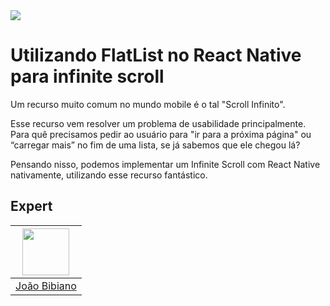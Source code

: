 <img src="https://storage.googleapis.com/golden-wind/experts-club/capa-github.svg" />

# Utilizando FlatList no React Native para infinite scroll

Um recurso muito comum no mundo mobile é o tal "Scroll Infinito".

Esse recurso vem resolver um problema de usabilidade principalmente. Para quê precisamos pedir ao usuário para "ir para a próxima página" ou “carregar mais” no fim de uma lista, se já sabemos que ele chegou lá?

Pensando nisso, podemos implementar um Infinite Scroll com React Native nativamente, utilizando esse recurso fantástico.

## Expert

| [<img src="https://avatars.githubusercontent.com/u/29175815?s=400&u=0fee7695511e1dfabdf5eaacd405853d4e69745c&v=4" width="75px;"/>](https://github.com/joaovbibiano) |
| :-----------------------------------------------------------------------------------------------------------------------------------------------------------------: |
|                                                           [João Bibiano](https://github.com/joaovbibiano)                                                           |
